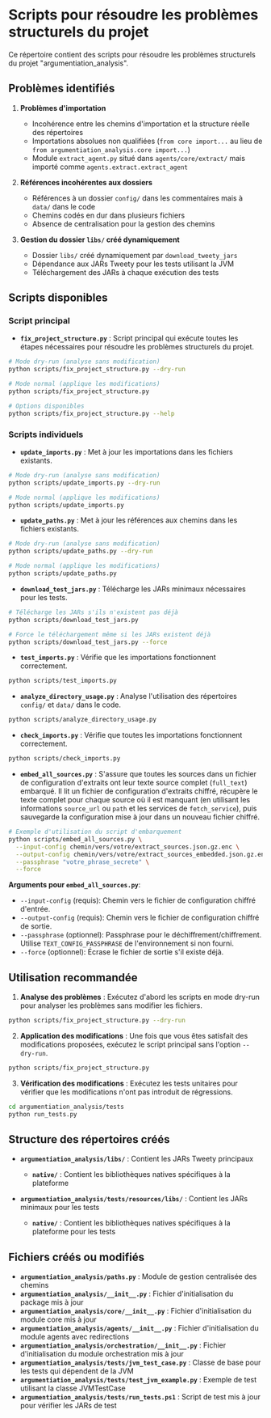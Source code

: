 # Scripts pour résoudre les problèmes structurels du projet

Ce répertoire contient des scripts pour résoudre les problèmes structurels du projet "argumentiation_analysis".

## Problèmes identifiés

1. **Problèmes d'importation**
   - Incohérence entre les chemins d'importation et la structure réelle des répertoires
   - Importations absolues non qualifiées (`from core import...` au lieu de `from argumentiation_analysis.core import...`)
   - Module `extract_agent.py` situé dans `agents/core/extract/` mais importé comme `agents.extract.extract_agent`

2. **Références incohérentes aux dossiers**
   - Références à un dossier `config/` dans les commentaires mais à `data/` dans le code
   - Chemins codés en dur dans plusieurs fichiers
   - Absence de centralisation pour la gestion des chemins

3. **Gestion du dossier `libs/` créé dynamiquement**
   - Dossier `libs/` créé dynamiquement par `download_tweety_jars`
   - Dépendance aux JARs Tweety pour les tests utilisant la JVM
   - Téléchargement des JARs à chaque exécution des tests

## Scripts disponibles

### Script principal

- **`fix_project_structure.py`** : Script principal qui exécute toutes les étapes nécessaires pour résoudre les problèmes structurels du projet.

```bash
# Mode dry-run (analyse sans modification)
python scripts/fix_project_structure.py --dry-run

# Mode normal (applique les modifications)
python scripts/fix_project_structure.py

# Options disponibles
python scripts/fix_project_structure.py --help
```

### Scripts individuels

- **`update_imports.py`** : Met à jour les importations dans les fichiers existants.

```bash
# Mode dry-run (analyse sans modification)
python scripts/update_imports.py --dry-run

# Mode normal (applique les modifications)
python scripts/update_imports.py
```

- **`update_paths.py`** : Met à jour les références aux chemins dans les fichiers existants.

```bash
# Mode dry-run (analyse sans modification)
python scripts/update_paths.py --dry-run

# Mode normal (applique les modifications)
python scripts/update_paths.py
```

- **`download_test_jars.py`** : Télécharge les JARs minimaux nécessaires pour les tests.

```bash
# Télécharge les JARs s'ils n'existent pas déjà
python scripts/download_test_jars.py

# Force le téléchargement même si les JARs existent déjà
python scripts/download_test_jars.py --force
```

- **`test_imports.py`** : Vérifie que les importations fonctionnent correctement.

```bash
python scripts/test_imports.py
```

- **`analyze_directory_usage.py`** : Analyse l'utilisation des répertoires `config/` et `data/` dans le code.

```bash
python scripts/analyze_directory_usage.py
```

- **`check_imports.py`** : Vérifie que toutes les importations fonctionnent correctement.

```bash
python scripts/check_imports.py
```

- **`embed_all_sources.py`** : S'assure que toutes les sources dans un fichier de configuration d'extraits ont leur texte source complet (`full_text`) embarqué. Il lit un fichier de configuration d'extraits chiffré, récupère le texte complet pour chaque source où il est manquant (en utilisant les informations `source_url` ou `path` et les services de `fetch_service`), puis sauvegarde la configuration mise à jour dans un nouveau fichier chiffré.

```bash
# Exemple d'utilisation du script d'embarquement
python scripts/embed_all_sources.py \
  --input-config chemin/vers/votre/extract_sources.json.gz.enc \
  --output-config chemin/vers/votre/extract_sources_embedded.json.gz.enc \
  --passphrase "votre_phrase_secrete" \
  --force
```
  **Arguments pour `embed_all_sources.py`**:
  - `--input-config` (requis): Chemin vers le fichier de configuration chiffré d'entrée.
  - `--output-config` (requis): Chemin vers le fichier de configuration chiffré de sortie.
  - `--passphrase` (optionnel): Passphrase pour le déchiffrement/chiffrement. Utilise `TEXT_CONFIG_PASSPHRASE` de l'environnement si non fourni.
  - `--force` (optionnel): Écrase le fichier de sortie s'il existe déjà.

## Utilisation recommandée

1. **Analyse des problèmes** : Exécutez d'abord les scripts en mode dry-run pour analyser les problèmes sans modifier les fichiers.

```bash
python scripts/fix_project_structure.py --dry-run
```

2. **Application des modifications** : Une fois que vous êtes satisfait des modifications proposées, exécutez le script principal sans l'option `--dry-run`.

```bash
python scripts/fix_project_structure.py
```

3. **Vérification des modifications** : Exécutez les tests unitaires pour vérifier que les modifications n'ont pas introduit de régressions.

```bash
cd argumentiation_analysis/tests
python run_tests.py
```

## Structure des répertoires créés

- **`argumentiation_analysis/libs/`** : Contient les JARs Tweety principaux
  - **`native/`** : Contient les bibliothèques natives spécifiques à la plateforme

- **`argumentiation_analysis/tests/resources/libs/`** : Contient les JARs minimaux pour les tests
  - **`native/`** : Contient les bibliothèques natives spécifiques à la plateforme pour les tests

## Fichiers créés ou modifiés

- **`argumentiation_analysis/paths.py`** : Module de gestion centralisée des chemins
- **`argumentiation_analysis/__init__.py`** : Fichier d'initialisation du package mis à jour
- **`argumentiation_analysis/core/__init__.py`** : Fichier d'initialisation du module core mis à jour
- **`argumentiation_analysis/agents/__init__.py`** : Fichier d'initialisation du module agents avec redirections
- **`argumentiation_analysis/orchestration/__init__.py`** : Fichier d'initialisation du module orchestration mis à jour
- **`argumentiation_analysis/tests/jvm_test_case.py`** : Classe de base pour les tests qui dépendent de la JVM
- **`argumentiation_analysis/tests/test_jvm_example.py`** : Exemple de test utilisant la classe JVMTestCase
- **`argumentiation_analysis/tests/run_tests.ps1`** : Script de test mis à jour pour vérifier les JARs de test